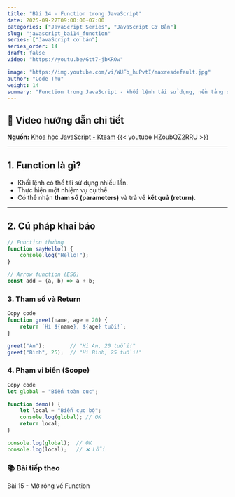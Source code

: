 ```yaml
---
title: "Bài 14 - Function trong JavaScript"
date: 2025-09-27T09:00:00+07:00
categories: ["JavaScript Series", "JavaScript Cơ Bản"]
slug: "javascript_bai14_function"
series: ["JavaScript cơ bản"]
series_order: 14
draft: false
video: "https://youtu.be/Gtt7-jbKROw"

image: "https://img.youtube.com/vi/WUFb_huPvtI/maxresdefault.jpg"
author: "Code Thu"
weight: 14
summary: "Function trong JavaScript - khối lệnh tái sử dụng, nền tảng quan trọng để viết chương trình hiệu quả."
---
```


## 🎥 Video hướng dẫn chi tiết
**Nguồn:** [Khóa học JavaScript - Kteam](https://www.youtube.com/playlist?list=PL33lvabfss1ywJRoh40x9fmAfgbI1hpVX)
{{< youtube HZoubQZ2RRU >}}

---

## 1. Function là gì?  
- Khối lệnh có thể tái sử dụng nhiều lần.  
- Thực hiện một nhiệm vụ cụ thể.  
- Có thể nhận **tham số (parameters)** và trả về **kết quả (return)**.  

---

## 2. Cú pháp khai báo  

```javascript
// Function thường
function sayHello() {
    console.log("Hello!");
}

// Arrow function (ES6)
const add = (a, b) => a + b;
```

### 3. Tham số và Return
```javascript
Copy code
function greet(name, age = 20) {
    return `Hi ${name}, ${age} tuổi!`;
}

greet("An");        // "Hi An, 20 tuổi!"
greet("Bình", 25);  // "Hi Bình, 25 tuổi!"
```

### 4. Phạm vi biến (Scope)
```javascript
Copy code
let global = "Biến toàn cục";

function demo() {
    let local = "Biến cục bộ";
    console.log(global); // OK
    return local;
}

console.log(global);  // OK
console.log(local);   // ❌ Lỗi
```

### 📚 Bài tiếp theo 
Bài 15 - Mở rộng về Function